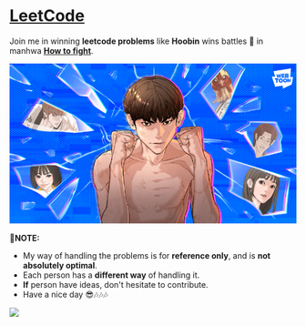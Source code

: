# [LeetCode](https://leetcode.com/problemset/)

Join me in winning **leetcode problems** like **Hoobin** wins battles **🦾** in manhwa **[How to fight](https://www.webtoons.com/en/action/viral-hit/list?title_no=2268)**. 

![](howtofight.png)

**🔔NOTE:**
- My way of handling the problems is for **reference only**, and is **not absolutely optimal**.
- Each person has a **different way** of handling it.
- **If** person have ideas, don't hesitate to contribute.
- Have a nice day 😎🎶🎶🎶

![](https://media1.tenor.com/m/0IrNGOQ0FDAAAAAC/viral-hit-push-up.gif)
